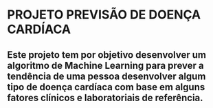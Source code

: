 # **PROJETO PREVISÃO DE DOENÇA CARDÍACA**
## Este projeto tem por objetivo desenvolver um algoritmo de Machine Learning para prever a tendência de uma pessoa desenvolver algum tipo de doença cardíaca com base em alguns fatores clínicos e laboratoriais de referência. 

